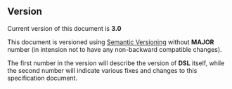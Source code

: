 ## Version
Current version of this document is **3.0**

This document is versioned using [Semantic Versioning](https://semver.org/) 
without **MAJOR** number (in intension not to have any non-backward compatible changes).

The first number in the version will describe the version of **DSL** itself, while
the second number will indicate various fixes and changes to this specification
document.
